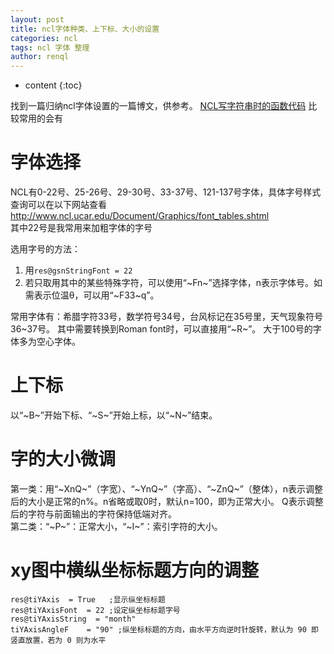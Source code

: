 ```yaml
---
layout: post
title: ncl字体种类、上下标、大小的设置
categories: ncl
tags: ncl 字体 整理
author: renql
---
```


* content
{:toc}

找到一篇归纳ncl字体设置的一篇博文，供参考。
<a href="http://bbs.06climate.com/home.php?mod=space&uid=6970&do=blog&id=1773" target="_blank">NCL写字符串时的函数代码</a>
比较常用的会有

# 字体选择
NCL有0-22号、25-26号、29-30号、33-37号、121-137号字体，具体字号样式查询可以在以下网站查看  
http://www.ncl.ucar.edu/Document/Graphics/font_tables.shtml  
其中22号是我常用来加粗字体的字号

选用字号的方法：
1. 用`res@gsnStringFont = 22`
2. 若只取用其中的某些特殊字符，可以使用“~Fn~”选择字体，n表示字体号。如需表示位温θ，可以用“~F33~q”。  

常用字体有：希腊字符33号，数学符号34号，台风标记在35号里，天气现象符号36~37号。
其中需要转换到Roman font时，可以直接用“~R~”。
大于100号的字体多为空心字体。

# 上下标
以“~B~”开始下标、“~S~”开始上标，以“~N~”结束。

# 字的大小微调
第一类：用“~XnQ~”（字宽）、“~YnQ~”（字高）、“~ZnQ~”（整体），n表示调整后的大小是正常的n%。n省略或取0时，默认n=100，即为正常大小。
Q表示调整后的字符与前面输出的字符保持低端对齐。  
第二类：“~P~”：正常大小，“~I~”：索引字符的大小。

# xy图中横纵坐标标题方向的调整
```
res@tiYAxis  = True   ;显示纵坐标标题
res@tiYAxisFont  = 22 ;设定纵坐标标题字号
res@tiYAxisString  = "month" 
tiYAxisAngleF    = "90" ;纵坐标标题的方向，由水平方向逆时针旋转，默认为 90 即竖直放置，若为 0 则为水平
```

